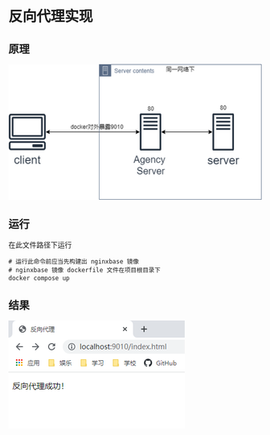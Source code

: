 # 反向代理实现

## 原理

![反向代理测试原理图](photo/反向代理测试原理图.png)

## 运行

在此文件路径下运行

``` shell
# 运行此命令前应当先构建出 nginxbase 镜像
# nginxbase 镜像 dockerfile 文件在项目根目录下
docker compose up
```

## 结果

![反向代理测试结果图](photo/反向代理测试结果图.png)
